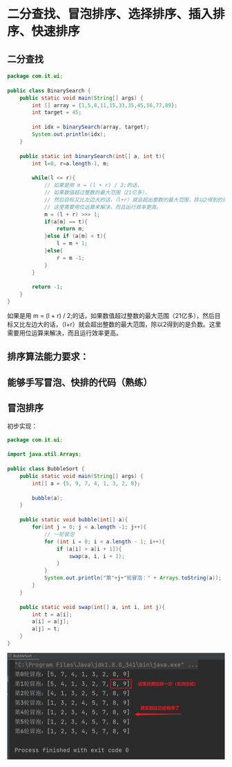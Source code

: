 # 二分查找、冒泡排序、选择排序、插入排序、快速排序



## 二分查找

```java
package com.it.ui;

public class BinarySearch {
    public static void main(String[] args) {
        int [] array = {1,5,8,11,15,33,35,45,56,77,89};
        int target = 45;

        int idx = binarySearch(array, target);
        System.out.println(idx);
    }

    public static int binarySearch(int[] a, int t){
        int l=0, r=a.length-1, m;

        while(l <= r){
            // 如果是用 m = (l + r) / 2;的话，
            // 如果数值超过整数的最大范围（21亿多），
            // 然后目标又比左边大的话，（l+r）就会超出整数的最大范围，除以2得到的是负数。
            // 这里需要用位运算来解决，而且运行效率更高。
            m = (l + r) >>> 1;
            if(a[m] == t){
                return m;
            }else if (a[m] < t){
                l = m + 1;
            }else{
                r = m -1;
            }
        }

        return -1;
    }
}
```

如果是用 m = (l + r) / 2;的话，如果数值超过整数的最大范围（21亿多），然后目标又比左边大的话，（l+r）就会超出整数的最大范围，除以2得到的是负数。这里需要用位运算来解决，而且运行效率更高。



## 排序算法能力要求：

## 能够手写冒泡、快排的代码（熟练）



## 冒泡排序

初步实现：

```java
package com.it.ui;

import java.util.Arrays;

public class BubbleSort {
    public static void main(String[] args) {
        int[] a = {5, 9, 7, 4, 1, 3, 2, 8};

        bubble(a);
    }

    public static void bubble(int[] a){
        for(int j = 0; j < a.length -1; j++){
            // 一轮冒泡
            for (int i = 0; i < a.length - 1; i++){
                if (a[i] > a[i + 1]){
                    swap(a, i, i + 1);
                }
            }
            System.out.println("第"+j+"轮冒泡：" + Arrays.toString(a));
        }
    }

    public static void swap(int[] a, int i, int j){
        int t = a[i];
        a[i] = a[j];
        a[j] = t;
    }
}
```

![](img/image-20221008183639755.png)


